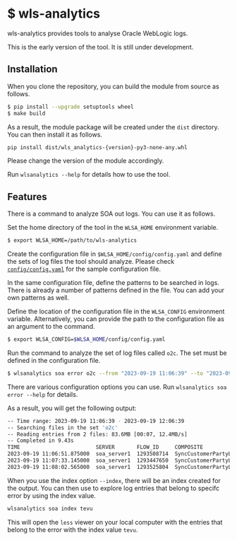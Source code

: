 
# $ wls-analytics 

wls-analytics provides tools to analyse Oracle WebLogic logs.

This is the early version of the tool. It is still under development.

## Installation

When you clone the repository, you can build the module from source as follows. 

```bash
$ pip install --upgrade setuptools wheel
$ make build 
```

As a result, the module package will be created under the `dist` directory. You can then install it as follows.

```bash
pip install dist/wls_analytics-{version}-py3-none-any.whl
```

Please change the version of the module accordingly.

Run `wlsanalytics --help` for details how to use the tool. 

## Features

There is a command to analyze SOA out logs. You can use it as follows. 

Set the home directory of the tool in the `WLSA_HOME` environment variable.

```bash
$ export WLSA_HOME=/path/to/wls-analytics
   ```

Create the configuration file in `$WLSA_HOME/config/config.yaml` and define the sets of log files the tool should analyze. Please check [`config/config.yaml`](https://github.com/tomvit/wls-analytics/blob/main/config/config.yaml) for the sample configuration file.

In the same configuration file, define the patterns to be searched in logs. There is already a number of patterns defined in the file. You can add your own patterns as well.

Define the location of the configuration file in the `WLSA_CONFIG` environment variable. Alternatively, you can provide the path to the configuration file as an argument to the command.

```bash
$ export WLSA_CONFIG=$WLSA_HOME/config/config.yaml
```

Run the command to analyze the set of log files called `o2c`. The set must be defined in the configuration file.

```bash
$ wlsanalytics soa error o2c --from "2023-09-19 11:06:39" --to "2023-09-19 12:06:39"
```

There are various configuration options you can use. Run `wlsanalytics soa error --help` for details.

As a result, you will get the following output:

```bash
-- Time range: 2023-09-19 11:06:39 - 2023-09-19 12:06:39
-- Searching files in the set 'o2c'
-- Reading entries from 2 files: 83.6MB [00:07, 12.4MB/s]
-- Completed in 9.43s
TIME                        SERVER       FLOW_ID     COMPOSITE                            ERROR                  DETAIL
2023-09-19 11:06:51.875000  soa_server1  1293508714  SyncCustomerPartyListBRMCommsProvA…  ERR_VALIDATION_FAILED  PCM_OP_CUST_UPDATE_CUSTOMER
2023-09-19 11:07:33.145000  soa_server1  1293447650  SyncCustomerPartyListBRMCommsProvA…  ERR_VALIDATION_FAILED  PCM_OP_CUST_UPDATE_CUSTOMER
2023-09-19 11:08:02.565000  soa_server1  1293525804  SyncCustomerPartyListBRMCommsProvA…  ERR_VALIDATION_FAILED  PCM_OP_CUST_UPDATE_CUSTOMER
```
    
When you use the index option `--index`, there will be an index created for the output. You can then use to explore log entries that belong to specifc error by using the index value.    

```bash
wlsanalytics soa index tevu
```

This will open the `less` viewer on your local computer with the entries that belong to the error with the index value `tevu`.


